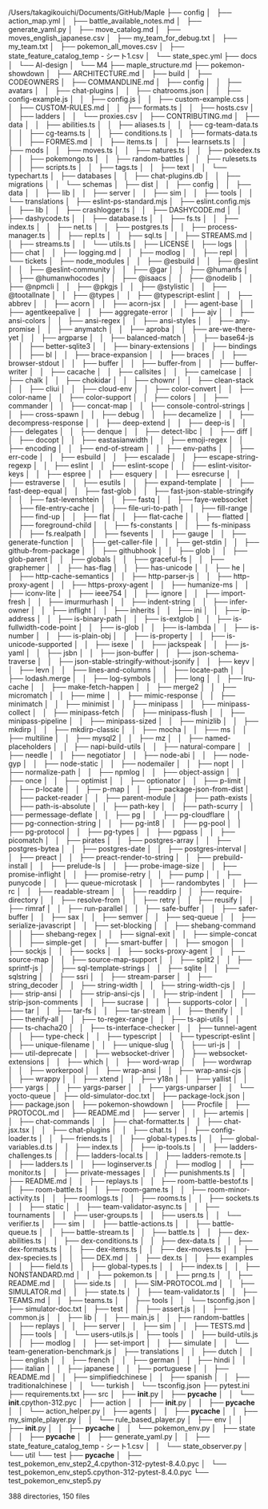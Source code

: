/Users/takagikouichi/Documents/GitHub/Maple
├── config
│   ├── action_map.yml
│   ├── battle_available_notes.md
│   ├── generate_yaml.py
│   ├── move_catalog.md
│   ├── moves_english_japanese.csv
│   ├── my_team_for_debug.txt
│   ├── my_team.txt
│   ├── pokemon_all_moves.csv
│   ├── state_feature_catalog_temp - シート1.csv
│   └── state_spec.yml
├── docs
│   └── AI-design
│       └── M4
├── maple_structure.md
├── pokemon-showdown
│   ├── ARCHITECTURE.md
│   ├── build
│   ├── CODEOWNERS
│   ├── COMMANDLINE.md
│   ├── config
│   │   ├── avatars
│   │   ├── chat-plugins
│   │   ├── chatrooms.json
│   │   ├── config-example.js
│   │   ├── config.js
│   │   ├── custom-example.css
│   │   ├── CUSTOM-RULES.md
│   │   ├── formats.ts
│   │   ├── hosts.csv
│   │   ├── ladders
│   │   └── proxies.csv
│   ├── CONTRIBUTING.md
│   ├── data
│   │   ├── abilities.ts
│   │   ├── aliases.ts
│   │   ├── cg-team-data.ts
│   │   ├── cg-teams.ts
│   │   ├── conditions.ts
│   │   ├── formats-data.ts
│   │   ├── FORMES.md
│   │   ├── items.ts
│   │   ├── learnsets.ts
│   │   ├── mods
│   │   ├── moves.ts
│   │   ├── natures.ts
│   │   ├── pokedex.ts
│   │   ├── pokemongo.ts
│   │   ├── random-battles
│   │   ├── rulesets.ts
│   │   ├── scripts.ts
│   │   ├── tags.ts
│   │   ├── text
│   │   └── typechart.ts
│   ├── databases
│   │   ├── chat-plugins.db
│   │   ├── migrations
│   │   └── schemas
│   ├── dist
│   │   ├── config
│   │   ├── data
│   │   ├── lib
│   │   ├── server
│   │   ├── sim
│   │   ├── tools
│   │   └── translations
│   ├── eslint-ps-standard.mjs
│   ├── eslint.config.mjs
│   ├── lib
│   │   ├── crashlogger.ts
│   │   ├── DASHYCODE.md
│   │   ├── dashycode.ts
│   │   ├── database.ts
│   │   ├── fs.ts
│   │   ├── index.ts
│   │   ├── net.ts
│   │   ├── postgres.ts
│   │   ├── process-manager.ts
│   │   ├── repl.ts
│   │   ├── sql.ts
│   │   ├── STREAMS.md
│   │   ├── streams.ts
│   │   └── utils.ts
│   ├── LICENSE
│   ├── logs
│   │   ├── chat
│   │   ├── logging.md
│   │   ├── modlog
│   │   ├── repl
│   │   └── tickets
│   ├── node_modules
│   │   ├── @esbuild
│   │   ├── @eslint
│   │   ├── @eslint-community
│   │   ├── @gar
│   │   ├── @humanfs
│   │   ├── @humanwhocodes
│   │   ├── @isaacs
│   │   ├── @nodelib
│   │   ├── @npmcli
│   │   ├── @pkgjs
│   │   ├── @stylistic
│   │   ├── @tootallnate
│   │   ├── @types
│   │   ├── @typescript-eslint
│   │   ├── abbrev
│   │   ├── acorn
│   │   ├── acorn-jsx
│   │   ├── agent-base
│   │   ├── agentkeepalive
│   │   ├── aggregate-error
│   │   ├── ajv
│   │   ├── ansi-colors
│   │   ├── ansi-regex
│   │   ├── ansi-styles
│   │   ├── any-promise
│   │   ├── anymatch
│   │   ├── aproba
│   │   ├── are-we-there-yet
│   │   ├── argparse
│   │   ├── balanced-match
│   │   ├── base64-js
│   │   ├── better-sqlite3
│   │   ├── binary-extensions
│   │   ├── bindings
│   │   ├── bl
│   │   ├── brace-expansion
│   │   ├── braces
│   │   ├── browser-stdout
│   │   ├── buffer
│   │   ├── buffer-from
│   │   ├── buffer-writer
│   │   ├── cacache
│   │   ├── callsites
│   │   ├── camelcase
│   │   ├── chalk
│   │   ├── chokidar
│   │   ├── chownr
│   │   ├── clean-stack
│   │   ├── cliui
│   │   ├── cloud-env
│   │   ├── color-convert
│   │   ├── color-name
│   │   ├── color-support
│   │   ├── colors
│   │   ├── commander
│   │   ├── concat-map
│   │   ├── console-control-strings
│   │   ├── cross-spawn
│   │   ├── debug
│   │   ├── decamelize
│   │   ├── decompress-response
│   │   ├── deep-extend
│   │   ├── deep-is
│   │   ├── delegates
│   │   ├── denque
│   │   ├── detect-libc
│   │   ├── diff
│   │   ├── docopt
│   │   ├── eastasianwidth
│   │   ├── emoji-regex
│   │   ├── encoding
│   │   ├── end-of-stream
│   │   ├── env-paths
│   │   ├── err-code
│   │   ├── esbuild
│   │   ├── escalade
│   │   ├── escape-string-regexp
│   │   ├── eslint
│   │   ├── eslint-scope
│   │   ├── eslint-visitor-keys
│   │   ├── espree
│   │   ├── esquery
│   │   ├── esrecurse
│   │   ├── estraverse
│   │   ├── esutils
│   │   ├── expand-template
│   │   ├── fast-deep-equal
│   │   ├── fast-glob
│   │   ├── fast-json-stable-stringify
│   │   ├── fast-levenshtein
│   │   ├── fastq
│   │   ├── faye-websocket
│   │   ├── file-entry-cache
│   │   ├── file-uri-to-path
│   │   ├── fill-range
│   │   ├── find-up
│   │   ├── flat
│   │   ├── flat-cache
│   │   ├── flatted
│   │   ├── foreground-child
│   │   ├── fs-constants
│   │   ├── fs-minipass
│   │   ├── fs.realpath
│   │   ├── fsevents
│   │   ├── gauge
│   │   ├── generate-function
│   │   ├── get-caller-file
│   │   ├── get-stdin
│   │   ├── github-from-package
│   │   ├── githubhook
│   │   ├── glob
│   │   ├── glob-parent
│   │   ├── globals
│   │   ├── graceful-fs
│   │   ├── graphemer
│   │   ├── has-flag
│   │   ├── has-unicode
│   │   ├── he
│   │   ├── http-cache-semantics
│   │   ├── http-parser-js
│   │   ├── http-proxy-agent
│   │   ├── https-proxy-agent
│   │   ├── humanize-ms
│   │   ├── iconv-lite
│   │   ├── ieee754
│   │   ├── ignore
│   │   ├── import-fresh
│   │   ├── imurmurhash
│   │   ├── indent-string
│   │   ├── infer-owner
│   │   ├── inflight
│   │   ├── inherits
│   │   ├── ini
│   │   ├── ip-address
│   │   ├── is-binary-path
│   │   ├── is-extglob
│   │   ├── is-fullwidth-code-point
│   │   ├── is-glob
│   │   ├── is-lambda
│   │   ├── is-number
│   │   ├── is-plain-obj
│   │   ├── is-property
│   │   ├── is-unicode-supported
│   │   ├── isexe
│   │   ├── jackspeak
│   │   ├── js-yaml
│   │   ├── jsbn
│   │   ├── json-buffer
│   │   ├── json-schema-traverse
│   │   ├── json-stable-stringify-without-jsonify
│   │   ├── keyv
│   │   ├── levn
│   │   ├── lines-and-columns
│   │   ├── locate-path
│   │   ├── lodash.merge
│   │   ├── log-symbols
│   │   ├── long
│   │   ├── lru-cache
│   │   ├── make-fetch-happen
│   │   ├── merge2
│   │   ├── micromatch
│   │   ├── mime
│   │   ├── mimic-response
│   │   ├── minimatch
│   │   ├── minimist
│   │   ├── minipass
│   │   ├── minipass-collect
│   │   ├── minipass-fetch
│   │   ├── minipass-flush
│   │   ├── minipass-pipeline
│   │   ├── minipass-sized
│   │   ├── minizlib
│   │   ├── mkdirp
│   │   ├── mkdirp-classic
│   │   ├── mocha
│   │   ├── ms
│   │   ├── multiline
│   │   ├── mysql2
│   │   ├── mz
│   │   ├── named-placeholders
│   │   ├── napi-build-utils
│   │   ├── natural-compare
│   │   ├── needle
│   │   ├── negotiator
│   │   ├── node-abi
│   │   ├── node-gyp
│   │   ├── node-static
│   │   ├── nodemailer
│   │   ├── nopt
│   │   ├── normalize-path
│   │   ├── npmlog
│   │   ├── object-assign
│   │   ├── once
│   │   ├── optimist
│   │   ├── optionator
│   │   ├── p-limit
│   │   ├── p-locate
│   │   ├── p-map
│   │   ├── package-json-from-dist
│   │   ├── packet-reader
│   │   ├── parent-module
│   │   ├── path-exists
│   │   ├── path-is-absolute
│   │   ├── path-key
│   │   ├── path-scurry
│   │   ├── permessage-deflate
│   │   ├── pg
│   │   ├── pg-cloudflare
│   │   ├── pg-connection-string
│   │   ├── pg-int8
│   │   ├── pg-pool
│   │   ├── pg-protocol
│   │   ├── pg-types
│   │   ├── pgpass
│   │   ├── picomatch
│   │   ├── pirates
│   │   ├── postgres-array
│   │   ├── postgres-bytea
│   │   ├── postgres-date
│   │   ├── postgres-interval
│   │   ├── preact
│   │   ├── preact-render-to-string
│   │   ├── prebuild-install
│   │   ├── prelude-ls
│   │   ├── probe-image-size
│   │   ├── promise-inflight
│   │   ├── promise-retry
│   │   ├── pump
│   │   ├── punycode
│   │   ├── queue-microtask
│   │   ├── randombytes
│   │   ├── rc
│   │   ├── readable-stream
│   │   ├── readdirp
│   │   ├── require-directory
│   │   ├── resolve-from
│   │   ├── retry
│   │   ├── reusify
│   │   ├── rimraf
│   │   ├── run-parallel
│   │   ├── safe-buffer
│   │   ├── safer-buffer
│   │   ├── sax
│   │   ├── semver
│   │   ├── seq-queue
│   │   ├── serialize-javascript
│   │   ├── set-blocking
│   │   ├── shebang-command
│   │   ├── shebang-regex
│   │   ├── signal-exit
│   │   ├── simple-concat
│   │   ├── simple-get
│   │   ├── smart-buffer
│   │   ├── smogon
│   │   ├── sockjs
│   │   ├── socks
│   │   ├── socks-proxy-agent
│   │   ├── source-map
│   │   ├── source-map-support
│   │   ├── split2
│   │   ├── sprintf-js
│   │   ├── sql-template-strings
│   │   ├── sqlite
│   │   ├── sqlstring
│   │   ├── ssri
│   │   ├── stream-parser
│   │   ├── string_decoder
│   │   ├── string-width
│   │   ├── string-width-cjs
│   │   ├── strip-ansi
│   │   ├── strip-ansi-cjs
│   │   ├── strip-indent
│   │   ├── strip-json-comments
│   │   ├── sucrase
│   │   ├── supports-color
│   │   ├── tar
│   │   ├── tar-fs
│   │   ├── tar-stream
│   │   ├── thenify
│   │   ├── thenify-all
│   │   ├── to-regex-range
│   │   ├── ts-api-utils
│   │   ├── ts-chacha20
│   │   ├── ts-interface-checker
│   │   ├── tunnel-agent
│   │   ├── type-check
│   │   ├── typescript
│   │   ├── typescript-eslint
│   │   ├── unique-filename
│   │   ├── unique-slug
│   │   ├── uri-js
│   │   ├── util-deprecate
│   │   ├── websocket-driver
│   │   ├── websocket-extensions
│   │   ├── which
│   │   ├── word-wrap
│   │   ├── wordwrap
│   │   ├── workerpool
│   │   ├── wrap-ansi
│   │   ├── wrap-ansi-cjs
│   │   ├── wrappy
│   │   ├── xtend
│   │   ├── y18n
│   │   ├── yallist
│   │   ├── yargs
│   │   ├── yargs-parser
│   │   ├── yargs-unparser
│   │   └── yocto-queue
│   ├── old-simulator-doc.txt
│   ├── package-lock.json
│   ├── package.json
│   ├── pokemon-showdown
│   ├── Procfile
│   ├── PROTOCOL.md
│   ├── README.md
│   ├── server
│   │   ├── artemis
│   │   ├── chat-commands
│   │   ├── chat-formatter.ts
│   │   ├── chat-jsx.tsx
│   │   ├── chat-plugins
│   │   ├── chat.ts
│   │   ├── config-loader.ts
│   │   ├── friends.ts
│   │   ├── global-types.ts
│   │   ├── global-variables.d.ts
│   │   ├── index.ts
│   │   ├── ip-tools.ts
│   │   ├── ladders-challenges.ts
│   │   ├── ladders-local.ts
│   │   ├── ladders-remote.ts
│   │   ├── ladders.ts
│   │   ├── loginserver.ts
│   │   ├── modlog
│   │   ├── monitor.ts
│   │   ├── private-messages
│   │   ├── punishments.ts
│   │   ├── README.md
│   │   ├── replays.ts
│   │   ├── room-battle-bestof.ts
│   │   ├── room-battle.ts
│   │   ├── room-game.ts
│   │   ├── room-minor-activity.ts
│   │   ├── roomlogs.ts
│   │   ├── rooms.ts
│   │   ├── sockets.ts
│   │   ├── static
│   │   ├── team-validator-async.ts
│   │   ├── tournaments
│   │   ├── user-groups.ts
│   │   ├── users.ts
│   │   └── verifier.ts
│   ├── sim
│   │   ├── battle-actions.ts
│   │   ├── battle-queue.ts
│   │   ├── battle-stream.ts
│   │   ├── battle.ts
│   │   ├── dex-abilities.ts
│   │   ├── dex-conditions.ts
│   │   ├── dex-data.ts
│   │   ├── dex-formats.ts
│   │   ├── dex-items.ts
│   │   ├── dex-moves.ts
│   │   ├── dex-species.ts
│   │   ├── DEX.md
│   │   ├── dex.ts
│   │   ├── examples
│   │   ├── field.ts
│   │   ├── global-types.ts
│   │   ├── index.ts
│   │   ├── NONSTANDARD.md
│   │   ├── pokemon.ts
│   │   ├── prng.ts
│   │   ├── README.md
│   │   ├── side.ts
│   │   ├── SIM-PROTOCOL.md
│   │   ├── SIMULATOR.md
│   │   ├── state.ts
│   │   ├── team-validator.ts
│   │   ├── TEAMS.md
│   │   ├── teams.ts
│   │   ├── tools
│   │   └── tsconfig.json
│   ├── simulator-doc.txt
│   ├── test
│   │   ├── assert.js
│   │   ├── common.js
│   │   ├── lib
│   │   ├── main.js
│   │   ├── random-battles
│   │   ├── replays
│   │   ├── server
│   │   ├── sim
│   │   ├── TESTS.md
│   │   ├── tools
│   │   └── users-utils.js
│   ├── tools
│   │   ├── build-utils.js
│   │   ├── modlog
│   │   ├── set-import
│   │   ├── simulate
│   │   └── team-generation-benchmark.js
│   ├── translations
│   │   ├── dutch
│   │   ├── english
│   │   ├── french
│   │   ├── german
│   │   ├── hindi
│   │   ├── italian
│   │   ├── japanese
│   │   ├── portuguese
│   │   ├── README.md
│   │   ├── simplifiedchinese
│   │   ├── spanish
│   │   ├── traditionalchinese
│   │   └── turkish
│   └── tsconfig.json
├── pytest.ini
├── requirements.txt
├── src
│   ├── __init__.py
│   ├── __pycache__
│   │   └── __init__.cpython-312.pyc
│   ├── action
│   │   ├── __init__.py
│   │   ├── __pycache__
│   │   └── action_helper.py
│   ├── agents
│   │   ├── __pycache__
│   │   ├── my_simple_player.py
│   │   └── rule_based_player.py
│   ├── env
│   │   ├── __init__.py
│   │   ├── __pycache__
│   │   └── pokemon_env.py
│   ├── state
│   │   ├── __pycache__
│   │   ├── generate_yaml.py
│   │   ├── state_feature_catalog_temp - シート1.csv
│   │   └── state_observer.py
│   └── util
└── test
    ├── __pycache__
    │   ├── test_pokemon_env_step2_4.cpython-312-pytest-8.4.0.pyc
    │   └── test_pokemon_env_step5.cpython-312-pytest-8.4.0.pyc
    └── test_pokemon_env_step5.py

388 directories, 150 files
